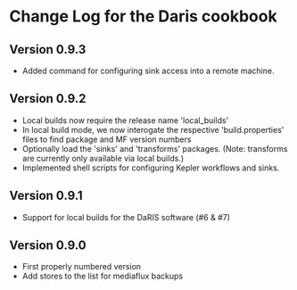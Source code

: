 Change Log for the Daris cookbook
=================================

Version 0.9.3
-------------
 - Added command for configuring sink access into a remote machine.

Version 0.9.2
-------------
 - Local builds now require the release name 'local_builds'
 - In local build mode, we now interogate the respective 'build.properties'
   files to find package and MF version numbers
 - Optionally load the 'sinks' and 'transforms' packages.  (Note: transforms
   are currently only available via local builds.)
 - Implemented shell scripts for configuring Kepler workflows and sinks.

Version 0.9.1
-------------
 - Support for local builds for the DaRIS software (#6 & #7)

Version 0.9.0
-------------
 - First properly numbered version
 - Add stores to the list for mediaflux backups

